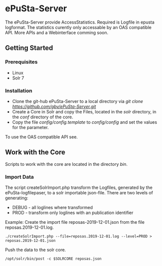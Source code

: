 # ePuSta-Server

The ePuSta-Server provide AccessStatistics. Required is Logfile in epusta logformat. The statistics curently only accessable by an OAS compatible API. More APIs and a Webinterface comming soon. 

## Getting Started

### Prerequisites
* Linux 
* Solr 7

### Installation

* Clone the git-hub ePuSta-Server to a local directory via *git clone https://github.com/gbv/ePuSta-Server.git*
* Create a Core in Solr and copy the Files, located in the *solr* directory, in the *conf* directory of the core.
* Copy the file *config/config.template* to *config/config* and set the values for the parameter.

To use the OAS compatible API see.

## Work with the Core

Scripts to work with the core are located in the directory *bin*.

### Import Data

The script createSolrImport.php transform the Logfiles, generated by the ePuSta-logfilepaser, to a solr importable json-file. There are two levels of generating:
* DEBUG - all loglines where transformed
* PROD - transform only loglines with an publication identifier 

Example: Create the import file reposas-2019-12-01.json from the file reposas.2019-12-01.log.
```
./createSolrImport.php --file=reposas.2019-12-01.log --level=PROD > reposas.2019-12-01.json
```

Push the data to the solr core.
```
/opt/solr/bin/post -c $SOLRCORE reposas.json
```
